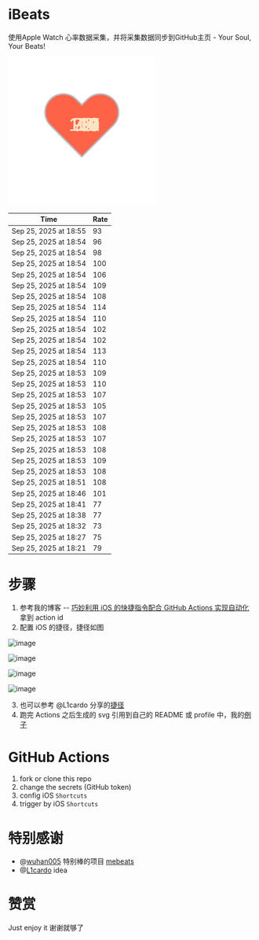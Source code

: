 # iBeats
使用Apple Watch 心率数据采集，并将采集数据同步到GitHub主页 - Your Soul, Your Beats!

![](./files/heart.svg)

<!--START_SECTION:my_heart_rate-->
| Time | Rate | 
 | ---- | ---- | 
| Sep 25, 2025 at 18:55 | 93 |
| Sep 25, 2025 at 18:54 | 96 |
| Sep 25, 2025 at 18:54 | 98 |
| Sep 25, 2025 at 18:54 | 100 |
| Sep 25, 2025 at 18:54 | 106 |
| Sep 25, 2025 at 18:54 | 109 |
| Sep 25, 2025 at 18:54 | 108 |
| Sep 25, 2025 at 18:54 | 114 |
| Sep 25, 2025 at 18:54 | 110 |
| Sep 25, 2025 at 18:54 | 102 |
| Sep 25, 2025 at 18:54 | 102 |
| Sep 25, 2025 at 18:54 | 113 |
| Sep 25, 2025 at 18:54 | 110 |
| Sep 25, 2025 at 18:53 | 109 |
| Sep 25, 2025 at 18:53 | 110 |
| Sep 25, 2025 at 18:53 | 107 |
| Sep 25, 2025 at 18:53 | 105 |
| Sep 25, 2025 at 18:53 | 107 |
| Sep 25, 2025 at 18:53 | 108 |
| Sep 25, 2025 at 18:53 | 107 |
| Sep 25, 2025 at 18:53 | 108 |
| Sep 25, 2025 at 18:53 | 109 |
| Sep 25, 2025 at 18:53 | 108 |
| Sep 25, 2025 at 18:51 | 108 |
| Sep 25, 2025 at 18:46 | 101 |
| Sep 25, 2025 at 18:41 | 77 |
| Sep 25, 2025 at 18:38 | 77 |
| Sep 25, 2025 at 18:32 | 73 |
| Sep 25, 2025 at 18:27 | 75 |
| Sep 25, 2025 at 18:21 | 79 |

<!--END_SECTION:my_heart_rate-->

# 步骤
1. 参考我的博客 -- [巧妙利用 iOS 的快捷指令配合 GitHub Actions 实现自动化](https://github.com/yihong0618/gitblog/issues/198) 拿到 action id
2. 配置 iOS 的捷径，捷径如图

![image](https://user-images.githubusercontent.com/15976103/122154218-0db0b480-ce97-11eb-93bb-5aec07c558dc.png)

![image](https://user-images.githubusercontent.com/15976103/122154236-186b4980-ce97-11eb-8e4b-70551a0391ae.png)

![image](https://user-images.githubusercontent.com/15976103/122154268-2d47dd00-ce97-11eb-902e-3acf292265a9.png)

![image](https://user-images.githubusercontent.com/15976103/122174055-fa144680-ceb4-11eb-9be2-3eb83cd516f7.png)

3. 也可以参考 @L1cardo 分享的[捷径](https://www.icloud.com/shortcuts/6ab6047b459c41ad822ad6b94b1c03d4)
4. 跑完 Actions 之后生成的 svg 引用到自己的 README 或 profile 中，我的[例子](https://github.com/yihong0618) 

# GitHub Actions

1. fork or clone this repo
2. change the secrets (GitHub token)
3. config iOS `Shortcuts` 
4. trigger by iOS `Shortcuts`

# 特别感谢
- @[wuhan005](https://github.com/wuhan005) 特别棒的项目 [mebeats](https://github.com/wuhan005/mebeats)
- @[L1cardo](https://github.com/L1cardo) idea

# 赞赏
Just enjoy it
谢谢就够了
